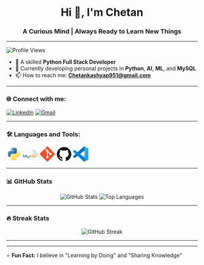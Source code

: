 <h1 align="center">Hi 👋, I'm Chetan </h1>
<h3 align="center">A Curious Mind | Always Ready to Learn New Things</h3>

---

![Profile Views](https://komarev.com/ghpvc/?username=ChetanKashyap9510&label=Profile%20views&color=0e75b6&style=flat)

- 💼 A skilled **Python Full Stack Developer**
- 🌱 Currently developing personal projects in **Python**, **AI**, **ML**, and **MySQL**
- 📫 How to reach me: **Chetankashyap951@gmail.com**

---

### 🌐 Connect with me:
[![LinkedIn](https://img.shields.io/badge/LinkedIn-blue?style=flat&logo=linkedin&logoColor=white)](https://linkedin.com/in/chetan-kashyap-9b4045255)
[![Gmail](https://img.shields.io/badge/Email-D14836?style=flat&logo=gmail&logoColor=white)](mailto:Chetankashyap951@gmail.com)




---

### 🛠 Languages and Tools:
<p>
<img src="https://raw.githubusercontent.com/devicons/devicon/master/icons/python/python-original.svg" alt="Python" width="40" height="40"/>
<img src="https://raw.githubusercontent.com/devicons/devicon/master/icons/mysql/mysql-original-wordmark.svg" alt="MySQL" width="40" height="40"/>
<img src="https://raw.githubusercontent.com/devicons/devicon/master/icons/git/git-original.svg" alt="Git" width="40" height="40"/>
<img src="https://raw.githubusercontent.com/devicons/devicon/master/icons/github/github-original.svg" alt="GitHub" width="40" height="40"/>
<img src="https://raw.githubusercontent.com/devicons/devicon/master/icons/vscode/vscode-original.svg" alt="VS Code" width="40" height="40"/>
</p>

---

### 📊 GitHub Stats

<p align="center">
  <img src="https://github-readme-stats.vercel.app/api?username=KASHYAPCHETAN438&show_icons=true&theme=tokyonight" alt="GitHub Stats" height="165"/>
  <img src="https://github-readme-stats.vercel.app/api/top-langs/?username=KASHYAPCHETAN438&layout=compact&theme=tokyonight" alt="Top Languages" height="165"/>
</p>


---

### 🔥 Streak Stats

<p align="center">
  <img src="https://streak-stats.demolab.com?user=KASHYAPCHETAN438&theme=tokyonight" alt="GitHub Streak" />
</p>


---



---

⭐ **Fun Fact:** I believe in "Learning by Doing" and "Sharing Knowledge"
